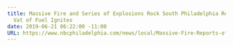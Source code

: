 ```yaml
---
title: Massive Fire and Series of Explosions Rock South Philadelphia Refinery When
  Vat of Fuel Ignites
date: 2019-06-21 06:22:00 -11:00
URL: https://www.nbcphiladelphia.com/news/local/Massive-Fire-Reports-of-Explosions-at-South-Philadelphia-Refinery-Philadelphia-Energy-Solutions-I-76-Closed-511615281.html?_osource=SocialFlowTwt_PHBrand
---
```


